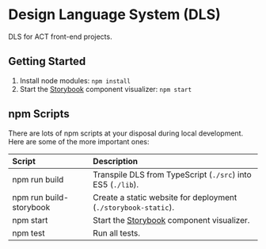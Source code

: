 # Design Language System (DLS)

DLS for ACT front-end projects.

## Getting Started

1. Install node modules: `npm install`
2. Start the [Storybook](https://storybook.js.org) component visualizer:
`npm start`

## npm Scripts

There are lots of npm scripts at your disposal during local development.
Here are some of the more important ones:

| Script                  | Description                                                           |
|:----------------------- |:--------------------------------------------------------------------- |
| npm run build           | Transpile DLS from TypeScript (`./src`) into ES5 (`./lib`).           |
| npm run build-storybook | Create a static website for deployment (`./storybook-static`).        |
| npm start               | Start the [Storybook](https://storybook.js.org) component visualizer. |
| npm test                | Run all tests.                                                        |

